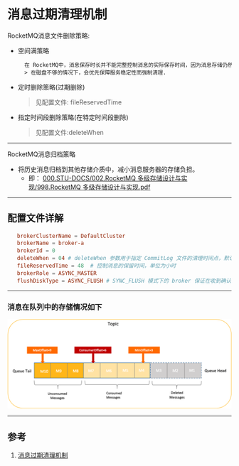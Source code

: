 # 消息过期清理机制
RocketMQ消息文件删除策略:
+ 空间满策略
  ```txt
    在 RocketMQ中，消息保存时长并不能完整控制消息的实际保存时间，因为消息存储仍然使用本地磁盘，本地磁盘空间不足时，为保证服务稳定性消息仍然会被强制清理，导致消息的实际保存时长小于设置的保存时长。
    > 在磁盘不够的情况下，会优先保障服务稳定性而强制清理.
  ```
+ 定时删除策略(过期删除)
  > 见配置文件: fileReservedTime
+ 指定时间段删除策略(在特定时间段删除)
  > 见配置文件:deleteWhen

---

RocketMQ消息归档策略
+ 将历史消息归档到其他存储介质中，减小消息服务器的存储负担。
  - 即： [000.STU-DOCS/002.RocketMQ 多级存储设计与实现/998.RocketMQ 多级存储设计与实现.pdf](../002.RocketMQ%20多级存储设计与实现/998.RocketMQ%20多级存储设计与实现.pdf)

---

## 配置文件详解
```conf
   brokerClusterName = DefaultCluster
   brokerName = broker-a
   brokerId = 0
   deleteWhen = 04 # deleteWhen 参数用于指定 CommitLog 文件的清理时间点，默认值为每天凌晨 4 点
   fileReservedTime = 48  # 控制消息的保留时间，单位为小时
   brokerRole = ASYNC_MASTER
   flushDiskType = ASYNC_FLUSH # SYNC_FLUSH 模式下的 broker 保证在收到确认生产者之前将消息刷盘；ASYNC_FLUSH 模式下的 broker 则利用刷盘一组消息的模式，可以取得更好的性能。
```

---

### 消息在队列中的存储情况如下
![消息在队列中的存储情况如下](../098.IMGS/cleanpolicy-aa812156263be0605a22b9348ebdc22c.png)

---

## 参考
1. [消息过期清理机制](https://rocketmq.apache.org/zh/docs/featureBehavior/11messagestorepolicy#%E6%B6%88%E6%81%AF%E8%BF%87%E6%9C%9F%E6%B8%85%E7%90%86%E6%9C%BA%E5%88%B6)